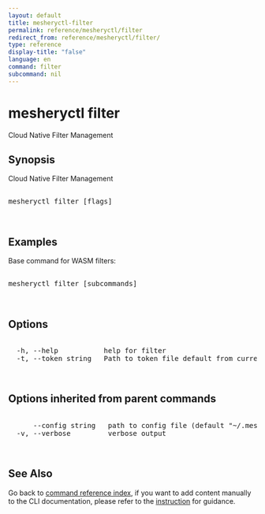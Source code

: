 ```yaml
---
layout: default
title: mesheryctl-filter
permalink: reference/mesheryctl/filter
redirect_from: reference/mesheryctl/filter/
type: reference
display-title: "false"
language: en
command: filter
subcommand: nil
---
```


# mesheryctl filter

Cloud Native Filter Management

## Synopsis

Cloud Native Filter Management

<pre class='codeblock-pre'>
<div class='codeblock'>
mesheryctl filter [flags]

</div>
</pre> 

## Examples

Base command for WASM filters:
<pre class='codeblock-pre'>
<div class='codeblock'>
mesheryctl filter [subcommands]

</div>
</pre> 

## Options

<pre class='codeblock-pre'>
<div class='codeblock'>
  -h, --help           help for filter
  -t, --token string   Path to token file default from current context

</div>
</pre>

## Options inherited from parent commands

<pre class='codeblock-pre'>
<div class='codeblock'>
      --config string   path to config file (default "~/.meshery/config.yaml")
  -v, --verbose         verbose output

</div>
</pre>

## See Also

Go back to [command reference index](/reference/mesheryctl/), if you want to add content manually to the CLI documentation, please refer to the [instruction](/project/contributing/contributing-cli#preserving-manually-added-documentation) for guidance.

